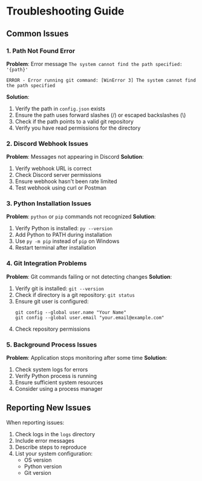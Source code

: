# Troubleshooting Guide

## Common Issues

### 1. Path Not Found Error
**Problem**: Error message `The system cannot find the path specified: '{path}'`
```
ERROR - Error running git command: [WinError 3] The system cannot find the path specified
```
**Solution**:
1. Verify the path in `config.json` exists
2. Ensure the path uses forward slashes (/) or escaped backslashes (\\)
3. Check if the path points to a valid git repository
4. Verify you have read permissions for the directory

### 2. Discord Webhook Issues
**Problem**: Messages not appearing in Discord
**Solution**:
1. Verify webhook URL is correct
2. Check Discord server permissions
3. Ensure webhook hasn't been rate limited
4. Test webhook using curl or Postman

### 3. Python Installation Issues
**Problem**: `python` or `pip` commands not recognized
**Solution**:
1. Verify Python is installed: `py --version`
2. Add Python to PATH during installation
3. Use `py -m pip` instead of `pip` on Windows
4. Restart terminal after installation

### 4. Git Integration Problems
**Problem**: Git commands failing or not detecting changes
**Solution**:
1. Verify git is installed: `git --version`
2. Check if directory is a git repository: `git status`
3. Ensure git user is configured:
   ```
   git config --global user.name "Your Name"
   git config --global user.email "your.email@example.com"
   ```
4. Check repository permissions

### 5. Background Process Issues
**Problem**: Application stops monitoring after some time
**Solution**:
1. Check system logs for errors
2. Verify Python process is running
3. Ensure sufficient system resources
4. Consider using a process manager

## Reporting New Issues
When reporting issues:
1. Check logs in the `logs` directory
2. Include error messages
3. Describe steps to reproduce
4. List your system configuration:
   - OS version
   - Python version
   - Git version 
